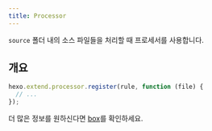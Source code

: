 ```yaml
---
title: Processor
---
```


`source` 폴더 내의 소스 파일들을 처리할 때 프로세서를 사용합니다.

## 개요

```js
hexo.extend.processor.register(rule, function (file) {
  // ...
});
```

더 많은 정보를 원하신다면 [box](box.html)를 확인하세요.
